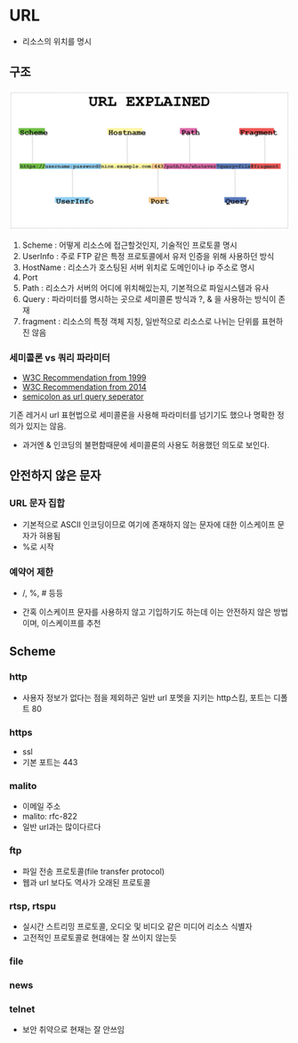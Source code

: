 # URL 

- 리소스의 위치를 명시

## 구조

![uploaded image](https://github.com/jinia91/blogBackUp/blob/main/img/230989103906848?raw=true)

1. Scheme : 어떻게 리소스에 접근할것인지, 기술적인 프로토콜 명시
2. UserInfo : 주로 FTP 같은 특정 프로토콜에서 유저 인증을 위해 사용하던 방식
3. HostName : 리소스가 호스팅된 서버 위치로 도메인이나 ip 주소로 명시
4. Port 
5. Path : 리소스가 서버의 어디에 위치해있는지, 기본적으로 파일시스템과 유사
6. Query : 파라미터를 명시하는 곳으로 세미콜론 방식과 ?, & 을 사용하는 방식이 존재
7. fragment : 리소스의 특정 객체 지칭, 일반적으로 리소스로 나뉘는 단위를 표현하진 않음

### 세미콜론 vs 쿼리 파라미터

- [W3C Recommendation from 1999](https://www.w3.org/TR/1999/REC-html401-19991224/appendix/notes.html#h-B.2.2)
- [W3C Recommendation from 2014](https://www.w3.org/TR/2014/REC-html5-20141028/forms.html#url-encoded-form-data)
- [semicolon as url query seperator](https://stackoverflow.com/questions/3481664/semicolon-as-url-query-separator)

기존 레거시 url 표현법으로 세미콜론을 사용해 파라미터를 넘기기도 했으나 명확한 정의가 있지는 않음.

- 과거엔 & 인코딩의 불편함때문에 세미콜론의 사용도 허용했던 의도로 보인다.

## 안전하지 않은 문자

### URL 문자 집합

- 기본적으로 ASCII 인코딩이므로 여기에 존재하지 않는 문자에 대한 이스케이프 문자가 혀용됨
- %로 시작

### 예약어 제한
- /, %, # 등등

- 간혹 이스케이프 문자를 사용하지 않고 기입하기도 하는데 이는 안전하지 않은 방법이며, 이스케이프를 추천


## Scheme
### http
- 사용자 정보가 없다는 점을 제외하곤 일반 url 포멧을 지키는 http스킴, 포트는 디폴트 80

### https
- ssl
- 기본 포트는 443

### malito
- 이메일 주소
- malito: rfc-822
- 일반 url과는 많이다르다

### ftp
- 파일 전송 프로토콜(file transfer protocol)
- 웹과 url 보다도 역사가 오래된 프로토콜


### rtsp, rtspu

- 실시간 스트리밍 프로토콜, 오디오 및 비디오 같은 미디어 리소스 식별자
- 고전적인 프로토콜로 현대에는 잘 쓰이지 않는듯

### file


### news


### telnet

- 보안 취약으로 현재는 잘 안쓰임
